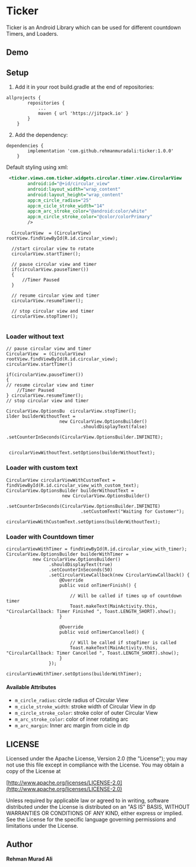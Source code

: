 # Ticker
Ticker is an Android Library which can be used for different countdown Timers, and Loaders. 

## Demo



## Setup
1. Add it in your root build.gradle at the end of repositories:
```
allprojects {
		repositories {
			...
			maven { url 'https://jitpack.io' }
		}
	}
```

2. Add the dependency:
```
dependencies {
		implementation 'com.github.rehmanmuradali:ticker:1.0.0'
	}
```



Default styling using xml:
```xml
 <ticker.views.com.ticker.widgets.circular.timer.view.CircularView
        android:id="@+id/circular_view"
        android:layout_width="wrap_content"
        android:layout_height="wrap_content"
        app:m_circle_radius="25"
        app:m_cicle_stroke_width="14"
        app:m_arc_stroke_color="@android:color/white"
        app:m_circle_stroke_color="@color/colorPrimary"
        />

```

```
  CircularView  = (CircularView) rootView.findViewById(R.id.circular_view);
  
  //start circular view to rotate
  circularView.startTimer();
  
  // pause circular view and timer
  if(circularView.pauseTimer())
  {
      //Timer Paused
  }
  
  // resume circular view and timer
  circularView.resumeTimer();
  
  // stop circular view and timer
  circularView.stopTimer();
  
```





### Loader without text
```
// pause circular view and timer
CircularView  = (CircularView) rootView.findViewById(R.id.circular_view);
circularView.startTimer()

if(circularView.pauseTimer())
{
// resume circular view and timer
    //Timer Paused
} circularView.resumeTimer();
// stop circular view and timer

CircularView.OptionsBu  circularView.stopTimer();
ilder builderWithoutText =
                    new CircularView.OptionsBuilder()
                            .shouldDisplayText(false)
                            .setCounterInSeconds(CircularView.OptionsBuilder.INFINITE);
                
                
 circularViewWithoutText.setOptions(builderWithoutText);

```


### Loader with custom text

```
CircularView circularViewWithCustomText = findViewById(R.id.circular_view_with_custom_text);
CircularView.OptionsBuilder builderWithoutText = 
                     new CircularView.OptionsBuilder()
                            .setCounterInSeconds(CircularView.OptionsBuilder.INFINITE)
                            .setCustomText("Waiting for Customer");
                
circularViewWithCustomText.setOptions(builderWithoutText);
```

### Loader with Countdown timer
```
circularViewWithTimer = findViewById(R.id.circular_view_with_timer);
CircularView.OptionsBuilder builderWithTimer = 
          new CircularView.OptionsBuilder()
                .shouldDisplayText(true)
                .setCounterInSeconds(50)
                .setCircularViewCallback(new CircularViewCallback() {
                    @Override
                    public void onTimerFinish() {
                    
                        // Will be called if times up of countdown timer
                        Toast.makeText(MainActivity.this, "CircularCallback: Timer Finished ", Toast.LENGTH_SHORT).show();
                    }

                    @Override
                    public void onTimerCancelled() {
                    
                        // Will be called if stopTimer is called
                        Toast.makeText(MainActivity.this, "CircularCallback: Timer Cancelled ", Toast.LENGTH_SHORT).show();
                    }
                });

circularViewWithTimer.setOptions(builderWithTimer);
```

#### Available Attributes
+ ``m_circle_radius``: circle radius of Circular View
+ ``m_cicle_stroke_width``: stroke width of Circular View in dp
+ ``m_circle_stroke_color``: stroke color of outer Circular View
+ ``m_arc_stroke_color``: color of inner rotating arc
+ ``m_arc_margin``: Inner arc margin from cicle in dp

## LICENSE
Licensed under the Apache License, Version 2.0 (the "License"); you may not use this file except in compliance with the License. You may obtain a copy of the License at

[http://www.apache.org/licenses/LICENSE-2.0](http://www.apache.org/licenses/LICENSE-2.0)

Unless required by applicable law or agreed to in writing, software distributed under the License is distributed on an "AS IS" BASIS, WITHOUT WARRANTIES OR CONDITIONS OF ANY KIND, either express or implied. See the License for the specific language governing permissions and limitations under the License.

## Author
**Rehman Murad Ali**

